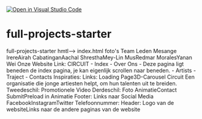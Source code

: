 [![Open in Visual Studio Code](https://classroom.github.com/assets/open-in-vscode-f059dc9a6f8d3a56e377f745f24479a46679e63a5d9fe6f495e02850cd0d8118.svg)](https://classroom.github.com/online_ide?assignment_repo_id=6724875&assignment_repo_type=AssignmentRepo)
# full-projects-starter

full-projects-starter
hmtl--> index.html foto's
Team Leden
Mesange IrereAirah CabatinganAachal ShresthaMey-Lin MusRedmar MoralesYanan Wei
Onze Website Link:
CIRCUIT - Index - Over Ons - Deze pagina ligt beneden de index pagina, je kan eigenlijk scrollen naar beneden. - Artists - Traject - Contacts
Inspiraties:
Links:
Loading Page3D-Carousel
Circuit
Een organisatie die jonge artiesten helpt, om hun talenten uit te breiden.
Tweedeschil:
Promotionele Video
Derdeschil:
Foto AnimatieContact SubmitPreload in Animatie
Footer:
Links naar Social Media
FacebookInstagramTwitter
Telefoonnummer:
Header:
Logo van de websiteLinks naar de andere paginas van de website